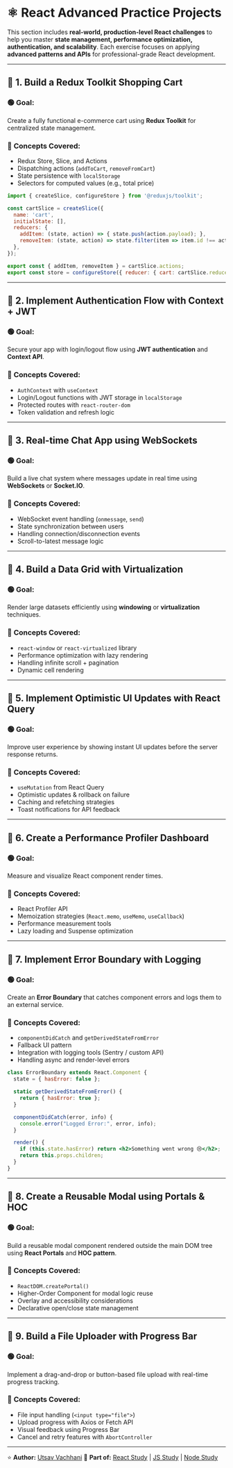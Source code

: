 # ⚛️ **React Advanced Practice Projects**

This section includes **real-world, production-level React challenges** to help you master **state management, performance optimization, authentication, and scalability**.
Each exercise focuses on applying **advanced patterns and APIs** for professional-grade React development.

---

## 🧩 **1. Build a Redux Toolkit Shopping Cart**

### 🟢 **Goal:**

Create a fully functional e-commerce cart using **Redux Toolkit** for centralized state management.

### 🧠 **Concepts Covered:**

* Redux Store, Slice, and Actions
* Dispatching actions (`addToCart`, `removeFromCart`)
* State persistence with `localStorage`
* Selectors for computed values (e.g., total price)

```jsx
import { createSlice, configureStore } from '@reduxjs/toolkit';

const cartSlice = createSlice({
  name: 'cart',
  initialState: [],
  reducers: {
    addItem: (state, action) => { state.push(action.payload); },
    removeItem: (state, action) => state.filter(item => item.id !== action.payload),
  },
});

export const { addItem, removeItem } = cartSlice.actions;
export const store = configureStore({ reducer: { cart: cartSlice.reducer } });
```

---

## 🧩 **2. Implement Authentication Flow with Context + JWT**

### 🟢 **Goal:**

Secure your app with login/logout flow using **JWT authentication** and **Context API**.

### 🧠 **Concepts Covered:**

* `AuthContext` with `useContext`
* Login/Logout functions with JWT storage in `localStorage`
* Protected routes with `react-router-dom`
* Token validation and refresh logic

---

## 🧩 **3. Real-time Chat App using WebSockets**

### 🟢 **Goal:**

Build a live chat system where messages update in real time using **WebSockets** or **Socket.IO**.

### 🧠 **Concepts Covered:**

* WebSocket event handling (`onmessage`, `send`)
* State synchronization between users
* Handling connection/disconnection events
* Scroll-to-latest message logic

---

## 🧩 **4. Build a Data Grid with Virtualization**

### 🟢 **Goal:**

Render large datasets efficiently using **windowing** or **virtualization** techniques.

### 🧠 **Concepts Covered:**

* `react-window` or `react-virtualized` library
* Performance optimization with lazy rendering
* Handling infinite scroll + pagination
* Dynamic cell rendering

---

## 🧩 **5. Implement Optimistic UI Updates with React Query**

### 🟢 **Goal:**

Improve user experience by showing instant UI updates before the server response returns.

### 🧠 **Concepts Covered:**

* `useMutation` from React Query
* Optimistic updates & rollback on failure
* Caching and refetching strategies
* Toast notifications for API feedback

---

## 🧩 **6. Create a Performance Profiler Dashboard**

### 🟢 **Goal:**

Measure and visualize React component render times.

### 🧠 **Concepts Covered:**

* React Profiler API
* Memoization strategies (`React.memo`, `useMemo`, `useCallback`)
* Performance measurement tools
* Lazy loading and Suspense optimization

---

## 🧩 **7. Implement Error Boundary with Logging**

### 🟢 **Goal:**

Create an **Error Boundary** that catches component errors and logs them to an external service.

### 🧠 **Concepts Covered:**

* `componentDidCatch` and `getDerivedStateFromError`
* Fallback UI pattern
* Integration with logging tools (Sentry / custom API)
* Handling async and render-level errors

```jsx
class ErrorBoundary extends React.Component {
  state = { hasError: false };

  static getDerivedStateFromError() {
    return { hasError: true };
  }

  componentDidCatch(error, info) {
    console.error("Logged Error:", error, info);
  }

  render() {
    if (this.state.hasError) return <h2>Something went wrong 😢</h2>;
    return this.props.children;
  }
}
```

---

## 🧩 **8. Create a Reusable Modal using Portals & HOC**

### 🟢 **Goal:**

Build a reusable modal component rendered outside the main DOM tree using **React Portals** and **HOC pattern**.

### 🧠 **Concepts Covered:**

* `ReactDOM.createPortal()`
* Higher-Order Component for modal logic reuse
* Overlay and accessibility considerations
* Declarative open/close state management

---

## 🧩 **9. Build a File Uploader with Progress Bar**

### 🟢 **Goal:**

Implement a drag-and-drop or button-based file upload with real-time progress tracking.

### 🧠 **Concepts Covered:**

* File input handling (`<input type="file">`)
* Upload progress with Axios or Fetch API
* Visual feedback using Progress Bar
* Cancel and retry features with `AbortController`

---

⭐ **Author:** [Utsav Vachhani](https://github.com/utsavvachhani)
📘 **Part of:** [React Study](../../../REACT-STUDY/) | [JS Study](../../../JS-STUDY/) | [Node Study](../../../Node-STUDY/)
